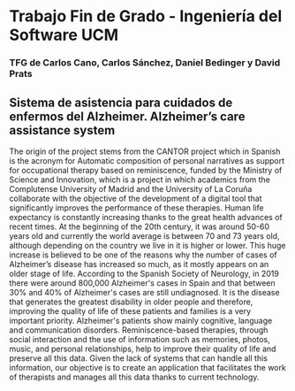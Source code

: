 # Trabajo Fin de Grado - Ingeniería del Software UCM
### TFG de Carlos Cano, Carlos Sánchez, Daniel Bedinger y David Prats

## Sistema de asistencia para cuidados de enfermos del Alzheimer. Alzheimer’s care assistance system

The origin of the project stems from the CANTOR project which in Spanish is the acronym for Automatic composition of personal narratives as support for occupational therapy based on reminiscence, funded by the Ministry of Science and Innovation, which is a project in which academics from the Complutense University of Madrid and the University of La Coruña collaborate with the objective of the development of a digital tool that significantly improves the performance of these therapies.
Human life expectancy is constantly increasing thanks to the great health advances of recent times. At the beginning of the 20th century, it was around 50-60 years old and currently the world average is between 70 and 73 years old, although depending on the country we live in it is higher or lower. This huge increase is believed to be one of the reasons why the number of cases of Alzheimer’s disease has increased so much, as it mostly appears on an older stage of life.
According to the Spanish Society of Neurology, in 2019 there were around 800,000 Alzheimer's cases in Spain and that between 30% and 40% of Alzheimer's cases are still undiagnosed. It is the disease that generates the greatest disability in older people and therefore, improving the quality of life of these patients and families is a very important priority.
Alzheimer's patients show mainly cognitive, language and communication disorders. Reminiscence-based therapies, through social interaction and the use of information such as memories, photos, music, and personal relationships, help to improve their quality of life and preserve all this data.
Given the lack of systems that can handle all this information, our objective is to create an application that facilitates the work of therapists and manages all this data thanks to current technology.
